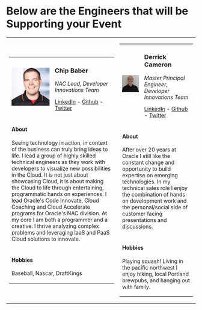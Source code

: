 # Below are the Engineers that will be Supporting your Event
<table class="framer"><tr><td>
<table class="hubperson"><tr>
<td class="sepicture"><img src="img/chipb.png"/></td>
<td class="setext"><p><h3>Chip Baber</h3></p>
<p><em>NAC Lead, Developer Innovations Team</em></p>
<p>
<a href="https://www.linkedin.com/in/chipbaber" target="lin">LinkedIn</a> -
<a href="https://github.com/chipbaber" target="git">Github</a> -
<a href="https://twitter.com/chipbaber" target="twit">Twitter</a>
</p>
</td></tr><tr><td colspan="2" class="seDetailSpace">
<h4>About</h4>
<p class="aboutText">
Seeing technology in action, in context of the business can truly bring ideas to life. I lead a group of highly skilled technical engineers as they work with developers to visualize new possibilities in the Cloud. It is not just about showcasing Cloud, it is about making the Cloud to life through entertaining, programmatic hands on experiences. I lead Oracle's Code Innovate, Cloud Coaching and Cloud Accelerate programs for Oracle's NAC division. At my core I am both a programmer and a creative. I thrive analyzing complex problems and leveraging IaaS and PaaS Cloud solutions to innovate.
</p></td></tr><tr><td colspan="2" class="seDetailSpace">
<h4>Hobbies</h4>
<p class="aboutText">
Baseball, Nascar, DraftKings
</p></td></tr></table>

</td><td>
<table class="hubperson"><tr>
<td class="sepicture"><img src="img/derrick.png"/></td>
<td class="setext"><p><h3>Derrick Cameron</h3></p>
<p><em>Master Principal Engineer, Developer Innovations Team</em></p>
<p>
<a href="https://www.linkedin.com/in/derrick-cameron-b96408" target="lin">LinkedIn</a> -
<a href="https://github.com/dgcameron" target="git">Github</a> -
<a href="https://#" target="twit">Twitter</a>
</p>
</td></tr><tr><td colspan="2" class="seDetailSpace">
<h4>About</h4>
<p class="aboutText">
After over 20 years at Oracle I still like the constant change and opportunity to build expertise on emerging technologies. In my technical sales role I enjoy the combination of hands on development work and the personal/social side of customer facing presentations and discussions.
</p></td></tr><tr><td colspan="2" class="seDetailSpace">
<h4>Hobbies</h4>
<p class="aboutText">
Playing squash!  Living in the pacific northwest I enjoy hiking, local Portland brewpubs, and hanging out with family.
</p></td></tr></table>

</td></tr></table>

